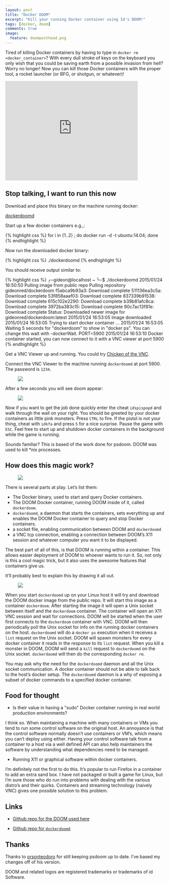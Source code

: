 ```yaml
---
layout: post
title: "Docker DOOM"
excerpt: "Kill your running Docker container using Id's DOOM!"
tags: [docker, doom]
comments: true
image:
  feature: doomposthead.png
---
```


Tired of killing Docker containers by having to type in
`docker rm <docker_container>`? With every dull stroke of keys on the keyboard
you only wish that you could be saving earth from a possible invasion from
hell? Worry no longer! Now you can kill those Docker containers with the
proper tool, a rocket launcher (or BFG, or shotgun, or whatever)!

<iframe width="420" height="315" src="http://www.youtube.com/embed/E1Lm1NFthX8" frameborder="0" allowfullscreen></iframe>

## Stop talking, I want to run this now

Download and place this binary on the machine running docker:

<div markdown="0"><a href="#" class="btn btn-info">dockerdoomd</a></div>

Start up a few docker containers e.g.,:

{% highlight css %}
for i in {1..2} ; do docker run -d -t ubuntu:14.04; done
{% endhighlight %}

Now run the downloaded docker binary:

{% highlight css %}
./dockerdoomd
{% endhighlight %}

You should receive output similar to:

{% highlight css %}
╭─gideon@localhost  ~
╰─$ ./dockerdoomd
2015/01/24 16:50:50 Pulling image from public repo
Pulling repository gideonred/dockerdoom
f5abca9b93a3: Download complete
511136ea3c5a: Download complete
53f858aaaf03: Download complete
837339b91538: Download complete
615c102e2290: Download complete
b39b81afc8ca: Download complete
3972ba383c15: Download complete
90c7ac13f81e: Download complete
Status: Downloaded newer image for gideonred/dockerdoom:latest
2015/01/24 16:53:05 Image downloaded
2015/01/24 16:53:05 Trying to start docker container ...
2015/01/24 16:53:05 Waiting 5 seconds for "dockerdoom" to show in "docker ps". You can change this wait with -dockerWait.
PORT=5900
2015/01/24 16:53:10 Docker container started, you can now connect to it with a VNC viewer at port 5900
{% endhighlight %}

Get a VNC Viewer up and running. You could try [Chicken of the VNC](http://sourceforge.net/projects/cotvnc/).

Connect the VNC Viewer to the machine running `dockerdoomd` at port 5900. The password is `1234`.

<figure>
    <a href="/images/vncdockerdoomd.png"><img src="/images/vncdockerdoomd.png"></a>
</figure>

After a few seconds you will see doom appear:

<figure>
    <a href="/images/vncdockerdoomd2.png"><img src="/images/vncdockerdoomd2.png"></a>
</figure>

Now if you want to get the job done quickly enter the cheat `idspispopd` and walk through the wall on your right. You should be greeted by your docker containers as little pink monsters. Press `CTRL` to fire. If the pistol is not your thing, cheat with `idkfa` and press `5` for a nice surprise. Pause the game with `ESC`. Feel free to start up and shutdown docker containers in the background while the game is running.

Sounds familiar? This is based of the work done for psdoom. DOOM was used to kill *nix processes.

## How does this magic work?

<figure>
    <a href="/images/dockerdoommeme.jpg"><img src="/images/dockerdoommeme.jpg"></a>
</figure>

There is several parts at play. Let&rsquo;s list them:

* The Docker binary, used to start and query Docker containers.
* The DOOM Docker container, running DOOM inside of it, called `dockerdoom`.
* `dockerdoomd`, a daemon that starts the containers, sets everything up and enables the DOOM Docker container to query and stop Docker containers.
* a socket file, enabling communication between DOOM and `dockerdoomd`
* a VNC tcp connection, enabling a connection between DOOM&rsquo;s X11 session and whatever computer you want it to be displayed.

The best part of all of this, is that DOOM is running within a container. This allows easier deployment of DOOM to whoever wants to run it. So, not only is this a cool magic trick, but it also uses the awesome features that containers give us.

It&rsquo;ll probably best to explain this by drawing it all out.

<figure>
    <a href="/images/dockerdoomdiag.png"><img src="/images/dockerdoomdiag.png"></a>
</figure>

When you start `dockerdoomd` up on your Linux host it will try and download the
DOOM docker image from the public repo. It will start this image as a container
`dockerdoom`. After starting the image it will open a Unix socket between 
itself and the `dockerdoom` container. The container will open an X11 VNC 
session and wait for connections. DOOM will be started when the user first connects to the 
`dockerdoom` container with VNC. DOOM will then periodically poll
the Unix socket for info on the running docker containers on the host. 
`dockerdoomd` will do a `docker ps` execution when it receives a `list` request
on the Unix socket. DOOM will spawn monsters for every docker container it 
reads in the response to its `list` request. When you kill a monster in DOOM,
DOOM will send a `kill` request to `dockerdoomd` on the Unix socket.
`dockerdoomd` will then do the corresponding `docker rm`.

You may ask why the need for the `dockerdoomd` daemon and all the Unix socket
communication. A docker container should not be able to talk back to the 
host&rsquo;s docker setup. The `dockerdoomd` daemon is a why of exposing a subset
of docker commands to a specified docker container.

## Food for thought

* Is their value in having a "sudo" Docker container running in real world production environments?

I think so. When maintaining a machine with many containers or VMs you tend to run some control software
on the original host. An annoyance is that the control software normally doesn&rsquo;t
use containers or VM&rsquo;s, which means you can&rsquo;t deploy using either.
Having your control software talk from a container to a host via a well defined API
can also help maintainers the software by understanding what dependencies need
to be managed.

* Running X11 or graphical software within docker containers.

I&rsquo;m definitely not the first to do this. It&rsquo;s popular to run Firefox in a container to
add an extra sand box. I have not packaged or built a game for Linux, but I&rsquo;m sure those
who do run into problems with dealing with the various distro&rsquo;s and their quirks.
Containers and streaming technology (naively VNC) gives one possible solution to this problem.

## Links

* [Github repo for the DOOM used here](https://github.com/GideonRed/dockerdoom)

* [Github repo for `dockerdoomd`](https://github.com/GideonRed/dockerdoomd)

## Thanks

Thanks to [orsonteodoro](https://github.com/orsonteodoro) for still keeping psdoom up to date.
I&rsquo;ve based my changes off of his version.

DOOM and related logos are registered trademarks or trademarks of id Software.
